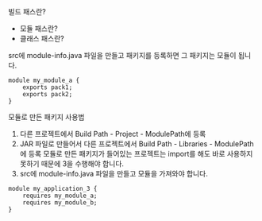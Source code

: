 빌드 패스란?
- 모듈 패스란?
- 클래스 패스란?

src에 module-info.java 파일을 만들고 패키지를 등록하면 그 패키지는 모듈이 됩니다.

```
module my_module_a {
	exports pack1;
	exports pack2;
}
```

모듈로 만든 패키지 사용법
1. 다른 프로젝트에서 Build Path - Project - ModulePath에 등록
2. JAR 파일로 만들어서 다른 프로젝트에서 Build Path - Libraries - ModulePath에 등록
모듈로 만든 패키지가 들어있는 프로젝트는 import를 해도 바로 사용하지 못하기 때문에 3을 수행해야 합니다.
3. src에 module-info.java 파일을 만들고 모듈을 가져와야 합니다.

```
module my_application_3 {
	requires my_module_a;
	requires my_module_b;
}
```
